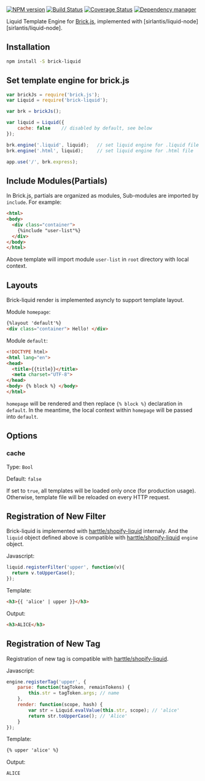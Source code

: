 [![NPM version](https://img.shields.io/npm/v/brick-liquid.svg?style=flat)](https://www.npmjs.org/package/brick-liquid)
[![Build Status](https://travis-ci.org/brick-js/brick-liquid.svg?branch=master)](https://travis-ci.org/brick-js/brick-liquid)
[![Coverage Status](https://coveralls.io/repos/github/brick-js/brick-liquid/badge.svg?branch=master)](https://coveralls.io/github/brick-js/brick-liquid?branch=master)
[![Dependency manager](https://david-dm.org/brick-js/brick-liquid.svg)](https://david-dm.org/brick-js/brick-liquid)

Liquid Template Engine for [Brick.js][brk], implemented with [sirlantis/liquid-node][sirlantis/liquid-node].

## Installation

```bash
npm install -S brick-liquid
```

## Set template engine for brick.js

```javascript
var brickJs = require('brick.js');
var Liquid = require('brick-liquid');

var brk = brickJs();

var liquid = Liquid({
    cache: false    // disabled by default, see below
});

brk.engine('.liquid', liquid);   // set liquid engine for .liquid file 
brk.engine('.html', liquid);     // set liquid engine for .html file

app.use('/', brk.express);
```

## Include Modules(Partials)

In Brick.js, partials are organized as modules,
Sub-modules are imported by `include`. For example:

```html
<html>
<body>
  <div class="container">
    {%include "user-list"%}
  </div>
</body>
</html>
```

Above template will import module `user-list` in `root` directory with local context.

## Layouts

Brick-liquid render is implemented asyncly to support template layout.

Module `homepage`:

```html
{%layout 'default'%}
<div class="container"> Hello! </div>
```

Module `default`: 

```html
<!DOCTYPE html>
<html lang="en">
<head>
  <title>{{title}}</title>
  <meta charset="UTF-8">
</head>
<body> {% block %} </body>
</html>
```

`homepage` will be rendered and then replace `{% block %}` declaration in `default`.
In the meantime, the local context within `homepage` will be passed into `default`.

## Options

### cache

Type: `Bool`

Default: `false`

If set to `true`, all templates will be loaded only once (for production usage). Otherwise, template file will be reloaded on every HTTP request.

## Registration of New Filter

Brick-liquid is implemented with [harttle/shopify-liquid][impl] internaly. 
And the `liquid` object defined above is compatible with [harttle/shopify-liquid][impl] `engine` object.

Javascript:

```javascript
liquid.registerFilter('upper', function(v){
  return v.toUpperCase();
});
```

Template:

```html
<h3>{{ 'alice' | upper }}</h3>
```

Output:

```html
<h3>ALICE</h3>
```

## Registration of New Tag

Registration of new tag is compatible with [harttle/shopify-liquid][impl].

Javascript:

```javascript
engine.registerTag('upper', {
    parse: function(tagToken, remainTokens) {
        this.str = tagToken.args; // name
    },
    render: function(scope, hash) {
        var str = Liquid.evalValue(this.str, scope); // 'alice'
        return str.toUpperCase(); // 'Alice'
    }
});
```

Template:

```html
{% upper 'alice' %}
```

Output:

```html
ALICE
```

[brk]: https://github.com/brick-js/brick.js
[impl]: https://github.com/harttle/shopify-liquid
